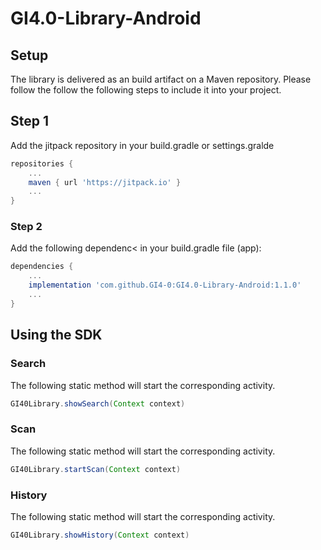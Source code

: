 # GI4.0-Library-Android

## Setup

The library is delivered as an build artifact on a Maven repository. Please follow the follow the following steps to include it into your project.

## Step 1

Add the jitpack repository in your build.gradle or settings.gralde

```groovy
repositories {
    ...
    maven { url 'https://jitpack.io' }
    ...
}
```

### Step 2

Add the following dependenc< in your build.gradle file (app):

```groovy
dependencies {
    ...
    implementation 'com.github.GI4-0:GI4.0-Library-Android:1.1.0'
    ...
}
```

## Using the SDK

### Search

The following static method will start the corresponding activity.

```java
GI40Library.showSearch(Context context)
```

### Scan

The following static method will start the corresponding activity.

```java
GI40Library.startScan(Context context)
```

### History

The following static method will start the corresponding activity.

```java
GI40Library.showHistory(Context context)
```
